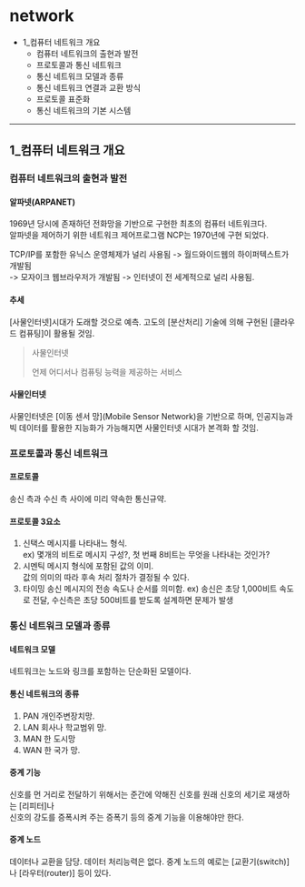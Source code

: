 # network
* 1_컴퓨터 네트워크 개요
  * 컴퓨터 네트워크의 출현과 발전
  * 프로토콜과 통신 네트워크
  * 통신 네트워크 모델과 종류
  * 통신 네트워크 연결과 교환 방식
  * 프로토콜 표준화
  * 통신 네트워크의 기본 시스템

---

## 1_컴퓨터 네트워크 개요
### 컴퓨터 네트워크의 출현과 발전
#### 알파넷(ARPANET)
1969년 당시에 존재하던 전화망을 기반으로 구현한 최초의 컴퓨터 네트워크다.<br>
알파넷을 제어하기 위한 네트워크 제어프로그램 NCP는 1970년에 구현 되었다.

TCP/IP를 포함한 유닉스 운영체제가 널리 사용됨 -> 월드와이드웹의 하이퍼텍스트가 개발됨<br>
-> 모자이크 웹브라우저가 개발됨 -> 인터넷이 전 세계적으로 널리 사용됨.
#### 추세
[사물인터넷]시대가 도래할 것으로 예측. 고도의 [분산처리] 기술에 의해 구현된 [클라우드 컴퓨팅]이 활용될 것임.

> 사물인터넷
> 
> 언제 어디서나 컴퓨팅 능력을 제공하는 서비스


#### 사물인터넷
사물인터넷은 [이동 센서 망](Mobile Sensor Network)을 기반으로 하며, 인공지능과 빅 데이터를 활용한 지능화가 가능해지면 사물인터넷 시대가 본격화 할 것임.

### 프로토콜과 통신 네트워크
#### 프로토콜
송신 측과 수신 측 사이에 미리 약속한 통신규약.

#### 프로토콜 3요소
1. 신택스
   메시지를 나타내느 형식.<br>
   ex) 몇개의 비트로 메시지 구성?, 첫 번째 8비트는 무엇을 나타내는 것인가?
2. 시멘틱
   메시지 형식에 포함된 값의 이미.<br>
   값의 의미의 따라 후속 처리 절차가 결정될 수 있다.
4. 타이밍
   송신 메시지의 전송 속도나 순서를 의미함.
   ex) 송신은 초당 1,000비트 속도로 전달, 수신측은 초당 500비트를 받도록 설계하면 문제가 발생

### 통신 네트워크 모델과 종류
#### 네트워크 모델
네트워크는 노드와 링크를 포함하는 단순화된 모델이다.

#### 통신 네트워크의 종류
1. PAN
   개인주변장치망.
2. LAN
   회사나 학교범위 망.
3. MAN
   한 도시망
4. WAN
   한 국가 망.
   
#### 중계 기능
신호를 먼 거리로 전달하기 위해서는 준간에 약해진 신호를 원래 신호의 세기로 재생하는 [리피터]나<br>
신호의 강도를 증폭시켜 주는 증폭기 등의 중계 기능을 이용해야만 한다.

#### 중계 노드
데이터나 교환을 담당. 데이터 처리능력은 없다.
중계 노드의 예로는 [교환기(switch)]나 [라우터(router)] 등이 있다.

